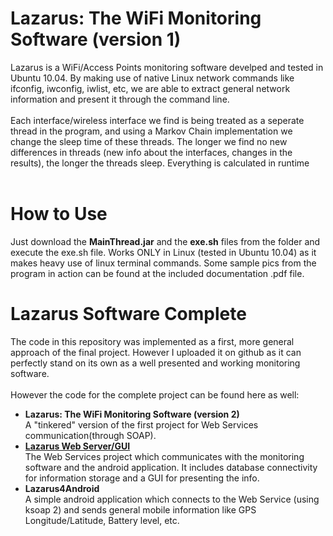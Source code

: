 Lazarus: The WiFi Monitoring Software (version 1)
===================

Lazarus is a WiFi/Access Points monitoring software develped and tested in Ubuntu 10.04. By making use of native Linux network commands like ifconfig, iwconfig, iwlist, etc, we are able to extract general network information and present it through the command line.<br><br>
Each interface/wireless interface we find is being treated as a seperate thread in the program, and using a Markov Chain implementation we change the sleep time of these threads. The longer we find no new differences in threads (new info about the interfaces, changes in the results), the longer the threads sleep. Everything is calculated in runtime<br><br>

How to Use
===================
Just download the <b>MainThread.jar</b> and the <b>exe.sh</b> files from the folder and execute the exe.sh file. Works ONLY in Linux (tested in Ubuntu 10.04) as it makes heavy use of linux terminal commands. Some sample pics from the program in action can be found at the included documentation .pdf file.


Lazarus Software Complete
===================

The code in this repository was implemented as a first, more general approach of the final project. However I uploaded it on github as it can perfectly stand on its own as a well presented and working monitoring software.<br><br>
However the code for the complete project can be found here as well:<br>
<ul>

<li> <b>Lazarus: The WiFi Monitoring Software (version 2)</b> <br>
A "tinkered" version of the first project for Web Services communication(through SOAP).
</li>
<li> <a href="https://github.com/Lilykos/LazarusMonitoringV2"> <b>Lazarus Web Server/GUI</b> </a> <br>
The Web Services project which communicates with the monitoring software and the android application. It includes database connectivity for information storage and a GUI for presenting the info.
</li>
<li> <b>Lazarus4Android</b> <br>
A simple android application which connects to the Web Service (using ksoap 2) and sends general mobile information like GPS Longitude/Latitude, Battery level, etc.
</li>
</ul>

